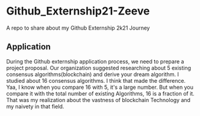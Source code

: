 # Github_Externship21-Zeeve
A repo to share about my Github Externship 2k21 Journey

## Application

During the Github externship application process, we need to prepare a project proposal. Our organization suggested researching about 5 existing consensus algorithms(blockchain) and derive your dream algorithm. I studied about 16 consensus algorithms.  I think that made the difference.
Yaa, I know when you compare 16 with 5, it's a large number. But when you compare it with the total number of existing Algorithms, 16 is a fraction of it. That was my realization about the vastness of blockchain Technology and my naivety in that field. 


